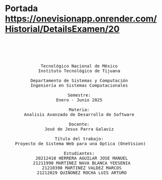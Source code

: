 # Portada  https://onevisionapp.onrender.com/Historial/DetailsExamen/20

<pre>

  <p align=center>
    
Tecnológico Nacional de México  
Instituto Tecnológico de Tijuana  

Departamento de Sistemas y Computación  
Ingeniería en Sistemas Computacionales  

Semestre:  
Enero - Junio 2025  

Materia:  
Analisis Avanzado de Desarrollo de Software  

Docente:  
José de Jesus Parra Galaviz  

Título del trabajo:  
Proyecto de Sistema Web para una Optica (OneVision) 

Estudiantes:  
20212410 HERRERA AGUILAR JOSE MANUEL
21211990 MARTINEZ NAVA BLANCA YEESENIA
21210398 MARTINEZ VALDEZ MARCOS
21212029 QUIÑONEZ ROCHA LUIS ARTURO
  </p>

</pre>
